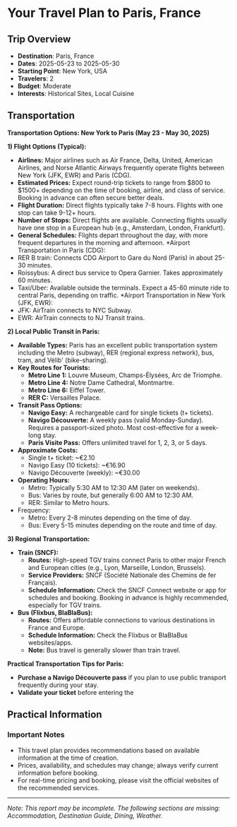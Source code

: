 # Your Travel Plan to Paris, France

## Trip Overview
- **Destination**: Paris, France
- **Dates**: 2025-05-23 to 2025-05-30
- **Starting Point**: New York, USA
- **Travelers**: 2
- **Budget**: Moderate
- **Interests**: Historical Sites, Local Cuisine

## Transportation

**Transportation Options: New York to Paris (May 23 - May 30, 2025)**

**1) Flight Options (Typical):**

*   **Airlines:** Major airlines such as Air France, Delta, United, American Airlines, and Norse Atlantic Airways frequently operate flights between New York (JFK, EWR) and Paris (CDG).
*   **Estimated Prices:** Expect round-trip tickets to range from $800 to $1500+ depending on the time of booking, airline, and class of service. Booking in advance can often secure better deals.
*   **Flight Duration:** Direct flights typically take 7-8 hours. Flights with one stop can take 9-12+ hours.
*   **Number of Stops:** Direct flights are available. Connecting flights usually have one stop in a European hub (e.g., Amsterdam, London, Frankfurt).
*   **General Schedules:** Flights depart throughout the day, with more frequent departures in the morning and afternoon.
*Airport Transportation in Paris (CDG):
*   RER B train: Connects CDG Airport to Gare du Nord (Paris) in about 25-30 minutes.
*   Roissybus: A direct bus service to Opera Garnier. Takes approximately 60 minutes.
*   Taxi/Uber: Available outside the terminals. Expect a 45-60 minute ride to central Paris, depending on traffic.
*Airport Transportation in New York (JFK, EWR):
*   JFK: AirTrain connects to NYC Subway.
*   EWR: AirTrain connects to NJ Transit trains.

**2) Local Public Transit in Paris:**

*   **Available Types:** Paris has an excellent public transportation system including the Metro (subway), RER (regional express network), bus, tram, and Vélib' (bike-sharing).
*   **Key Routes for Tourists:**
    *   **Metro Line 1:** Louvre Museum, Champs-Élysées, Arc de Triomphe.
    *   **Metro Line 4:** Notre Dame Cathedral, Montmartre.
    *   **Metro Line 6:** Eiffel Tower.
    *   **RER C:** Versailles Palace.
*   **Transit Pass Options:**
    *   **Navigo Easy:** A rechargeable card for single tickets (t+ tickets).
    *   **Navigo Découverte:** A weekly pass (valid Monday-Sunday). Requires a passport-sized photo. Most cost-effective for a week-long stay.
    *   **Paris Visite Pass:** Offers unlimited travel for 1, 2, 3, or 5 days.
*   **Approximate Costs:**
    *   Single t+ ticket: ~€2.10
    *   Navigo Easy (10 tickets): ~€16.90
    *   Navigo Découverte (weekly): ~€30.00
*   **Operating Hours:**
    *   Metro: Typically 5:30 AM to 12:30 AM (later on weekends).
    *   Bus: Varies by route, but generally 6:00 AM to 12:30 AM.
    *   RER: Similar to Metro hours.
* Frequency:
    * Metro: Every 2-8 minutes depending on the time of day.
    * Bus: Every 5-15 minutes depending on the route and time of day.

**3) Regional Transportation:**

*   **Train (SNCF):**
    *   **Routes:** High-speed TGV trains connect Paris to other major French and European cities (e.g., Lyon, Marseille, London, Brussels).
    *   **Service Providers:** SNCF (Société Nationale des Chemins de fer Français).
    *   **Schedule Information:** Check the SNCF Connect website or app for schedules and booking. Booking in advance is highly recommended, especially for TGV trains.
*   **Bus (Flixbus, BlaBlaBus):**
    *   **Routes:** Offers affordable connections to various destinations in France and Europe.
    *   **Schedule Information:** Check the Flixbus or BlaBlaBus websites/apps.
    *   **Note:** Bus travel is generally slower than train travel.

**Practical Transportation Tips for Paris:**

*   **Purchase a Navigo Découverte pass** if you plan to use public transport frequently during your stay.
*   **Validate your ticket** before entering the

## Practical Information

### Important Notes
- This travel plan provides recommendations based on available information at the time of creation.
- Prices, availability, and schedules may change; always verify current information before booking.
- For real-time pricing and booking, please visit the official websites of the recommended services.



---
*Note: This report may be incomplete. The following sections are missing: Accommodation, Destination Guide, Dining, Weather.*